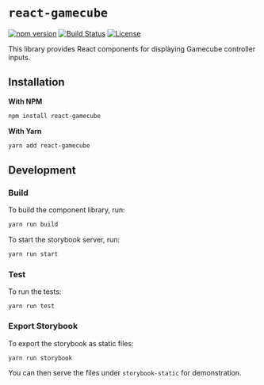 
# `react-gamecube`

[![npm version](https://img.shields.io/npm/v/react-gamecube.svg?style=flat)](https://npmjs.org/package/react-gamecube "View this project on npm")
[![Build Status](https://github.com/vinceau/react-gamecube/workflows/build/badge.svg)](https://github.com/vinceau/react-gamecube/actions?workflow=build)
[![License](https://img.shields.io/npm/l/react-gamecube)](https://github.com/vinceau/react-gamecube/blob/master/LICENSE)

This library provides React components for displaying Gamecube controller inputs.

## Installation

**With NPM**

```bash
npm install react-gamecube
```

**With Yarn**

```bash
yarn add react-gamecube
```

## Development

### Build

To build the component library, run:

```sh
yarn run build
```

To start the storybook server, run:

```sh
yarn run start
```

### Test

To run the tests:

```
yarn run test
```

### Export Storybook

To export the storybook as static files:

```
yarn run storybook
```

You can then serve the files under `storybook-static` for demonstration.
